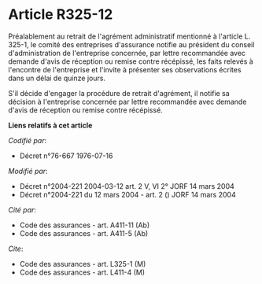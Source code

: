 # Article R325-12

Préalablement au retrait de l'agrément administratif mentionné à l'article L. 325-1, le comité des entreprises d'assurance
notifie au président du conseil d'administration de l'entreprise concernée, par lettre recommandée avec demande d'avis de
réception ou remise contre récépissé, les faits relevés à l'encontre de l'entreprise et l'invite à présenter ses observations
écrites dans un délai de quinze jours.

S'il décide d'engager la procédure de retrait d'agrément, il notifie sa décision à l'entreprise concernée par lettre
recommandée avec demande d'avis de réception ou remise contre récépissé.

**Liens relatifs à cet article**

_Codifié par_:

  - Décret n°76-667 1976-07-16

_Modifié par_:

  - Décret n°2004-221 2004-03-12 art. 2 V, VI 2° JORF 14 mars 2004
  - Décret n°2004-221 du 12 mars 2004 - art. 2 () JORF 14 mars 2004

_Cité par_:

  - Code des assurances - art. A411-11 (Ab)
  - Code des assurances - art. A411-5 (Ab)

_Cite_:

  - Code des assurances - art. L325-1 (M)
  - Code des assurances - art. L411-4 (M)
